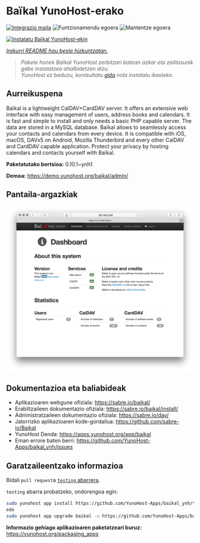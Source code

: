 <!--
Ohart ongi: README hau automatikoki sortu da <https://github.com/YunoHost/apps/tree/master/tools/readme_generator>ri esker
EZ editatu eskuz.
-->

# Baïkal YunoHost-erako

[![Integrazio maila](https://dash.yunohost.org/integration/baikal.svg)](https://ci-apps.yunohost.org/ci/apps/baikal/) ![Funtzionamendu egoera](https://ci-apps.yunohost.org/ci/badges/baikal.status.svg) ![Mantentze egoera](https://ci-apps.yunohost.org/ci/badges/baikal.maintain.svg)

[![Instalatu Baïkal YunoHost-ekin](https://install-app.yunohost.org/install-with-yunohost.svg)](https://install-app.yunohost.org/?app=baikal)

*[Irakurri README hau beste hizkuntzatan.](./ALL_README.md)*

> *Pakete honek Baïkal YunoHost zerbitzari batean azkar eta zailtasunik gabe instalatzea ahalbidetzen dizu.*  
> *YunoHost ez baduzu, kontsultatu [gida](https://yunohost.org/install) nola instalatu ikasteko.*

## Aurreikuspena

Baïkal is a lightweight CalDAV+CardDAV server. It offers an extensive web interface with easy management of users, address books and calendars. It is fast and simple to install and only needs a basic PHP capable server. The data are stored in a MySQL database. Baïkal allows to seamlessly access your contacts and calendars from every device. It is compatible with iOS, macOS, DAVx5 on Android, Mozilla Thunderbird and every other CalDAV and CardDAV capable application. Protect your privacy by hosting calendars and contacts yourself with Baïkal.

**Paketatutako bertsioa:** 0.10.1~ynh1

**Demoa:** <https://demo.yunohost.org/baikal/admin/>

## Pantaila-argazkiak

![Baïkal(r)en pantaila-argazkia](./doc/screenshots/baikal-in-use.png)

## Dokumentazioa eta baliabideak

- Aplikazioaren webgune ofiziala: <https://sabre.io/baikal/>
- Erabiltzaileen dokumentazio ofiziala: <https://sabre.io/baikal/install/>
- Administratzaileen dokumentazio ofiziala: <https://sabre.io/dav/>
- Jatorrizko aplikazioaren kode-gordailua: <https://github.com/sabre-io/Baikal>
- YunoHost Denda: <https://apps.yunohost.org/app/baikal>
- Eman errore baten berri: <https://github.com/YunoHost-Apps/baikal_ynh/issues>

## Garatzaileentzako informazioa

Bidali `pull request`a [`testing` abarrera](https://github.com/YunoHost-Apps/baikal_ynh/tree/testing).

`testing` abarra probatzeko, ondorengoa egin:

```bash
sudo yunohost app install https://github.com/YunoHost-Apps/baikal_ynh/tree/testing --debug
edo
sudo yunohost app upgrade baikal -u https://github.com/YunoHost-Apps/baikal_ynh/tree/testing --debug
```

**Informazio gehiago aplikazioaren paketatzeari buruz:** <https://yunohost.org/packaging_apps>
